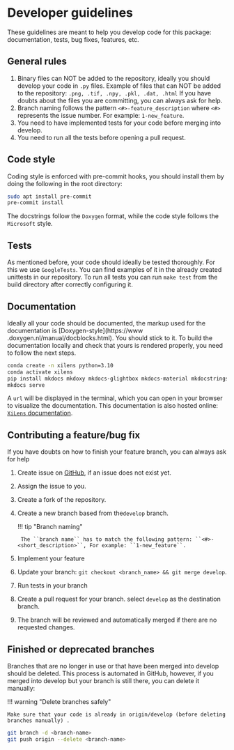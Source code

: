 # Developer guidelines

These guidelines are meant to help you develop code for this package: documentation, tests, bug fixes, features, etc.


## General rules
1. Binary files can NOT be added to the repository, ideally you should develop your code in `.py` files.
   Example of files that can NOT be added to the repository: ``.png, .tif, .npy, .pkl, .dat, .html``
   If you have doubts about the files you are committing, you can always ask for help.
2. Branch naming follows the pattern ``<#>-feature_description`` where ``<#>`` represents the issue number.
   For example: ``1-new_feature``.
3. You need to have implemented tests for your code before merging into develop.
4. You need to run all the tests before opening a pull request.

## Code style
Coding style is enforced with pre-commit hooks, you should install them by doing the following in the root directory:

```bash
sudo apt install pre-commit
pre-commit install
```

The docstrings follow the ``Doxygen`` format, while the code style follows the ``Microsoft`` style.

## Tests
As mentioned before, your code should ideally be tested thoroughly. For this we use `GoogleTests`. You can find
examples of it in the already created unittests in our repository.
To run all tests you can run ``make test`` from the build directory after correctly configuring it.

## Documentation
Ideally all your code should be documented, the markup used for the documentation is [Doxygen-style](https://www
.doxygen.nl/manual/docblocks.html). You should stick to it.
To build the documentation locally and check that yours is rendered properly, you need to follow the next steps.

``` bash
conda create -n xilens python=3.10
conda activate xilens
pip install mkdocs mkdoxy mkdocs-glightbox mkdocs-material mkdocstrings[python]
mkdocs serve
```

A `url` will be displayed in the terminal, which you can open in your browser to visualize the documentation.
This documentation is also hosted online: [`XiLens` documentation](https://xilens.readthedocs.io/en/latest/).

## Contributing a feature/bug fix

If you have doubts on how to finish your feature branch, you can always ask for help

1. Create issue on [GitHub](https://github.com/IMSY-DKFZ/xilens/issues), if an issue does not exist yet.
2. Assign the issue to you.
3. Create a fork of the repository.
4. Create a new branch based from the``develop`` branch.

    !!! tip "Branch naming"

        The ``branch name`` has to match the following pattern: ``<#>-<short_description>``, For example: ``1-new_feature``.

5. Implement your feature
6. Update your branch: ``git checkout <branch_name> && git merge develop``.
7. Run tests in your branch
8. Create a pull request for your branch. select ``develop`` as the destination branch.
9. The branch will be reviewed and automatically merged if there are no requested changes.

## Finished or deprecated branches
Branches that are no longer in use or that have been merged into develop should be deleted. This process is automated in
GitHub, however, if you merged into develop but your branch is still there, you can delete it manually:

!!! warning "Delete branches safely"

    Make sure that your code is already in origin/develop (before deleting branches manually) .

```bash
git branch -d <branch-name>
git push origin --delete <branch-name>
```
